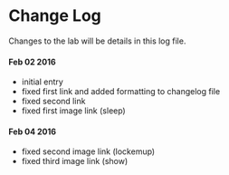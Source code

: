 # Change Log
Changes to the lab will be details in this log file.

#### Feb 02 2016
- initial entry
- fixed first link and added formatting to changelog file
- fixed second link
- fixed first image link (sleep)

#### Feb 04 2016
- fixed second image link (lockemup)
- fixed third image link (show)